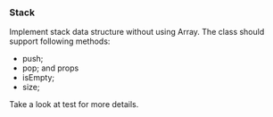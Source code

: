 ### Stack

Implement stack data structure without using Array. The class should support following methods:

* push;
* pop;
and props
* isEmpty;
* size;

Take a look at test for more details.